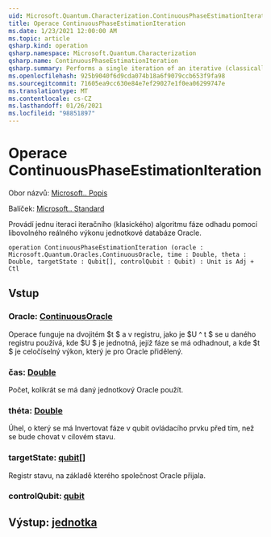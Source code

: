 ```yaml
---
uid: Microsoft.Quantum.Characterization.ContinuousPhaseEstimationIteration
title: Operace ContinuousPhaseEstimationIteration
ms.date: 1/23/2021 12:00:00 AM
ms.topic: article
qsharp.kind: operation
qsharp.namespace: Microsoft.Quantum.Characterization
qsharp.name: ContinuousPhaseEstimationIteration
qsharp.summary: Performs a single iteration of an iterative (classically-controlled) phase estimation algorithm using arbitrary real powers of a unitary oracle.
ms.openlocfilehash: 925b9040f6d9cda074b18a6f9079ccb653f9fa98
ms.sourcegitcommit: 71605ea9cc630e84e7ef29027e1f0ea06299747e
ms.translationtype: MT
ms.contentlocale: cs-CZ
ms.lasthandoff: 01/26/2021
ms.locfileid: "98851897"
---
```

# <a name="continuousphaseestimationiteration-operation"></a>Operace ContinuousPhaseEstimationIteration

Obor názvů: [Microsoft.. Popis](xref:Microsoft.Quantum.Characterization)

Balíček: [Microsoft.. Standard](https://nuget.org/packages/Microsoft.Quantum.Standard)


Provádí jednu iteraci iteračního (klasického) algoritmu fáze odhadu pomocí libovolného reálného výkonu jednotkové databáze Oracle.

```qsharp
operation ContinuousPhaseEstimationIteration (oracle : Microsoft.Quantum.Oracles.ContinuousOracle, time : Double, theta : Double, targetState : Qubit[], controlQubit : Qubit) : Unit is Adj + Ctl
```


## <a name="input"></a>Vstup

### <a name="oracle--continuousoracle"></a>Oracle: [ContinuousOracle](xref:Microsoft.Quantum.Oracles.ContinuousOracle)

Operace funguje na dvojitém $t $ a v registru, jako je $U ^ t $ se u daného registru používá, kde $U $ je jednotná, jejíž fáze se má odhadnout, a kde $t $ je celočíselný výkon, který je pro Oracle přidělený.


### <a name="time--double"></a>čas: [Double](xref:microsoft.quantum.lang-ref.double)

Počet, kolikrát se má daný jednotkový Oracle použít.


### <a name="theta--double"></a>théta: [Double](xref:microsoft.quantum.lang-ref.double)

Úhel, o který se má Invertovat fáze v qubit ovládacího prvku před tím, než se bude chovat v cílovém stavu.


### <a name="targetstate--qubit"></a>targetState: [qubit](xref:microsoft.quantum.lang-ref.qubit)[]

Registr stavu, na základě kterého společnost Oracle přijala.


### <a name="controlqubit--qubit"></a>controlQubit: [qubit](xref:microsoft.quantum.lang-ref.qubit)





## <a name="output--unit"></a>Výstup: [jednotka](xref:microsoft.quantum.lang-ref.unit)

